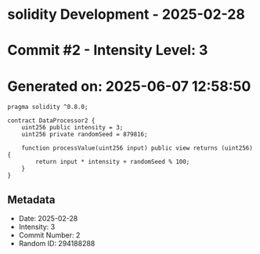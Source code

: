 ﻿# solidity Development - 2025-02-28
# Commit #2 - Intensity Level: 3
# Generated on: 2025-06-07 12:58:50
```solidity
pragma solidity ^0.8.0;

contract DataProcessor2 {
    uint256 public intensity = 3;
    uint256 private randomSeed = 879816;

    function processValue(uint256 input) public view returns (uint256) {
        return input * intensity + randomSeed % 100;
    }
}
```
## Metadata
- Date: 2025-02-28
- Intensity: 3
- Commit Number: 2
- Random ID: 294188288
